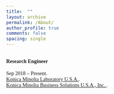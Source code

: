 ```yaml
---
title:  ""
layout: archive
permalink: /About/
author_profile: true
comments: false
spacing: single
---
```


**<br/><span style="font-family:Times New Roman; font-size:1 em;"> Research Engineer </span><br/>**
<br/><span style="font-family:Times New Roman; font-size:1 em;"> Sep 2018 – Present.  
[Konica Minolta Laboratory U.S.A.](https://research.konicaminolta.com/).  
[Konica Minolta Business Solutions U.S.A., Inc. ](https://kmbs.konicaminolta.us/).</span><br/>




